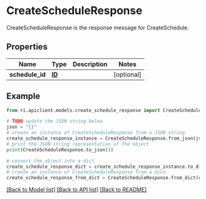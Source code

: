 # CreateScheduleResponse

CreateScheduleResponse is the response message for CreateSchedule.

## Properties

Name | Type | Description | Notes
------------ | ------------- | ------------- | -------------
**schedule_id** | [**ID**](ID.md) |  | [optional] 

## Example

```python
from ri.apiclient.models.create_schedule_response import CreateScheduleResponse

# TODO update the JSON string below
json = "{}"
# create an instance of CreateScheduleResponse from a JSON string
create_schedule_response_instance = CreateScheduleResponse.from_json(json)
# print the JSON string representation of the object
print(CreateScheduleResponse.to_json())

# convert the object into a dict
create_schedule_response_dict = create_schedule_response_instance.to_dict()
# create an instance of CreateScheduleResponse from a dict
create_schedule_response_from_dict = CreateScheduleResponse.from_dict(create_schedule_response_dict)
```
[[Back to Model list]](../README.md#documentation-for-models) [[Back to API list]](../README.md#documentation-for-api-endpoints) [[Back to README]](../README.md)

